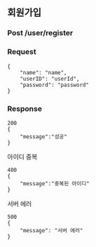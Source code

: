 ## 회원가입

### Post /user/register

### Request

```
{
    "name": "name",
    "userID": "userId",
    "password": "password"
}
```

### Response

```
200
{
    "message":"성공"
}
```

아이디 중복

```
400
{
    "message":"중복된 아이디"
}
```

서버 에러

```
500
{
    "message": "서버 에러"
}
```

```





